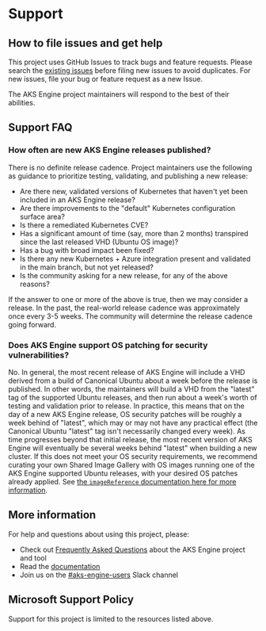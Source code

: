 # Support
## How to file issues and get help

This project uses GitHub Issues to track bugs and feature requests. Please search the [existing issues][github-issues] before filing new issues to avoid duplicates. For new issues, file your bug or feature request as a new Issue.

The AKS Engine project maintainers will respond to the best of their abilities.

## Support FAQ

### How often are new AKS Engine releases published?

There is no definite release cadence. Project maintainers use the following as guidance to prioritize testing, validating, and publishing a new release:

- Are there new, validated versions of Kubernetes that haven't yet been included in an AKS Engine release?
- Are there improvements to the "default" Kubernetes configuration surface area?
- Is there a remediated Kubernetes CVE?
- Has a significant amount of time (say, more than 2 months) transpired since the last released VHD (Ubuntu OS image)?
- Has a bug with broad impact been fixed?
- Is there any new Kubernetes + Azure integration present and validated in the main branch, but not yet released?
- Is the community asking for a new release, for any of the above reasons?

If the answer to one or more of the above is true, then we may consider a release. In the past, the real-world release cadence was approximately once every 3-5 weeks. The community will determine the release cadence going forward.

### Does AKS Engine support OS patching for security vulnerabilities?

No. In general, the most recent release of AKS Engine will include a VHD derived from a build of Canonical Ubuntu about a week before the release is published. In other words, the maintainers will build a VHD from the "latest" tag of the supported Ubuntu releases, and then run about a week's worth of testing and validation prior to release. In practice, this means that on the day of a new AKS Engine release, OS security patches will be roughly a week behind of "latest", which may or may not have any practical effect (the Canonical Ubuntu "latest" tag isn't necessarily changed every week). As time progresses beyond that initial release, the most recent version of AKS Engine will eventually be several weeks behind "latest" when building a new cluster. If this does not meet your OS security requirements, we recommend curating your own Shared Image Gallery with OS images running one of the AKS Engine supported Ubuntu releases, with your desired OS patches already applied. See [the `imageReference` documentation here for more information](docs/topics/clusterdefinitions.md).

## More information

For help and questions about using this project, please:

  - Check out [Frequently Asked Questions][faq] about the AKS Engine project and tool
  - Read the [documentation][docs]
  - Join us on the [#aks-engine-users][aks-engine-users-slack] Slack channel
## Microsoft Support Policy

Support for this project is limited to the resources listed above.

[aks-engine-users-slack]: https://kubernetes.slack.com/archives/CU3N85WJK
[docs]: https://github.com/Azure/aks-engine/tree/master/docs
[faq]: https://github.com/Azure/aks-engine/blob/master/docs/faq.md
[github-issues]: https://github.com/Azure/aks-engine/issues
